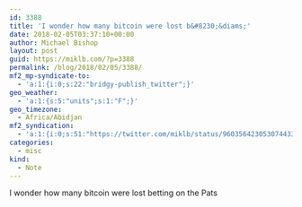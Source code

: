```yaml
---
id: 3388
title: 'I wonder how many bitcoin were lost b&#8230;&diams;'
date: 2018-02-05T03:37:10+00:00
author: Michael Bishop
layout: post
guid: https://miklb.com/?p=3388
permalink: /blog/2018/02/05/3388/
mf2_mp-syndicate-to:
  - 'a:1:{i:0;s:22:"bridgy-publish_twitter";}'
geo_weather:
  - 'a:1:{s:5:"units";s:1:"F";}'
geo_timezone:
  - Africa/Abidjan
mf2_syndication:
  - 'a:1:{i:0;s:51:"https://twitter.com/miklb/status/960356423053074433";}'
categories:
  - misc
kind:
  - Note
---
```

I wonder how many bitcoin were lost betting on the Pats